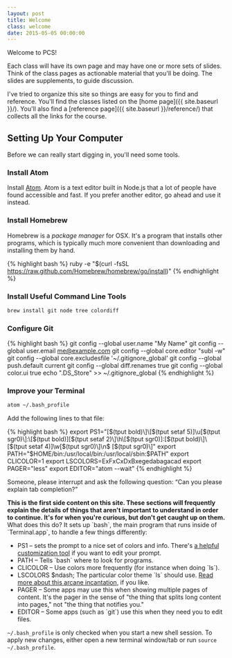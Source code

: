 ```yaml
---
layout: post
title: Welcome
class: welcome
date: 2015-05-05 00:00:00
---
```


Welcome to PCS!

Each class will have its own page and may have one or more sets of slides. Think of the class pages as actionable material that you'll be doing. The slides are supplements, to guide discussion.

I've tried to organize this site so things are easy for you to find and reference. You'll find the classes listed on the [home page]({{ site.baseurl }}/). You'll also find a [reference page]({{ site.baseurl }}/reference/) that collects all the links for the course.

## Setting Up Your Computer

Before we can really start digging in, you'll need some tools.

### Install Atom

Install [Atom](https://atom.io/). Atom is a text editor built in Node.js that a lot of people have found accessible and fast. If you prefer another editor, go ahead and use it instead.

### Install Homebrew

Homebrew is a _package manager_ for OSX. It's a program that installs other programs, which is typically much more convenient than downloading and installing them by hand.

{% highlight bash %}
ruby -e "$(curl -fsSL https://raw.github.com/Homebrew/homebrew/go/install)"
{% endhighlight %}

### Install Useful Command Line Tools

```bash
brew install git node tree colordiff
```

### Configure Git

{% highlight bash %}
git config --global user.name "My Name"
git config --global user.email me@example.com
git config --global core.editor "subl -w"
git config --global core.excludesfile '~/.gitignore_global'
git config --global push.default current
git config --global diff.renames true
git config --global color.ui true
echo ".DS_Store" >> ~/.gitignore_global
{% endhighlight %}

### Improve your Terminal

```Bash
atom ~/.bash_profile
```

Add the following lines to that file:

{% highlight bash %}
export PS1="\[$(tput bold)\]\[$(tput setaf 5)\]\u\[$(tput sgr0)\]:\[$(tput bold)\]\[$(tput setaf 2)\]\h\[$(tput sgr0)\]:\[$(tput bold)\]\[$(tput setaf 4)\]\w\[$(tput sgr0)\]\n$ \[$(tput sgr0)\]"
export PATH="$HOME/bin:/usr/local/bin:/usr/local/sbin:$PATH"
export CLICOLOR=1
export LSCOLORS=ExFxCxDxBxegedabagacad
export PAGER="less"
export EDITOR="atom --wait"
{% endhighlight %}

Someone, please interrupt and ask the following question:
<q>Can you please explain tab completion?</q>

<aside>
  <strong>
    This is the first side content on this site. These sections will frequently explain the details of things that
    aren't important to understand in order to continue. It's for when you're curious, but don't get caught up on
    them.
  </strong>
  What does this do? It sets up `bash`, the main program that runs inside of `Terminal.app`, to handle a few things differently:
  <ul>
    <li>PS1 &ndash; sets the prompt to a nice set of colors and info. There's <a href="https://www.kirsle.net/wizards/ps1.html">a helpful customization tool</a> if you want to edit your prompt.</li>
    <li>PATH &ndash; Tells `bash` where to look for programs.</li>
    <li>CLICOLOR &ndash; Use colors more frequently (for instance when doing `ls`).</li>
    <li>LSCOLORS $ndash; The particular color theme `ls` should use. <a href="http://www.norbauer.com/rails-consulting/notes/ls-colors-and-terminal-app.html">Read more about this arcane incantation</a>, if you like.</li>
    <li>PAGER &ndash; Some apps may use this when showing multiple pages of content. It's the pager in the sense of "the thing that splits long content into pages," not "the thing that notifies you."</li>
    <li>EDITOR &ndash; Some apps (such as `git`) use this when they need you to edit files.</li>
  </ul>

  `~/.bash_profile` is only checked when you start a new shell session. To apply new changes, either open a new terminal window/tab or run `source ~/.bash_profile`.
</aside>
